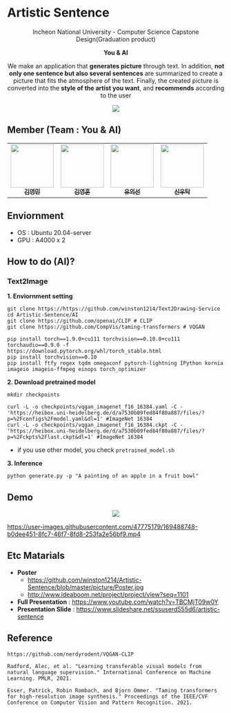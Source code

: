 # Artistic Sentence

<p align='center'>
  Incheon National University - Computer Science Capstone Design(Graduation product)
</p>

<p align='center'>
  <b>You & AI</b>
</p>

<p align='center'> We make an application that <b>generates picture</b> through text. In addition, <b>not only one sentence but also several sentences</b> are summarized to create a picture that fits the atmosphere of the text. Finally, the created picture is converted into the <b>style of the artist you want</b>, and <b>recommends</b> according to the user</p>

<p align='center'>
  <img src='https://github.com/winston1214/Artistic-Sentence/blob/master/picture/full_architecture.PNG?raw=true'></img>
</p>

## Member (Team : You & AI)

<table>
  <tr>
      <td align="center"><a href="https://github.com/winston1214"><img src="https://avatars.githubusercontent.com/u/47775179?v=4" width="100" height="100"><br /><sub><b>김영민</b></sub></td>
      <td align="center"><a href="https://github.com/kkyh1125"><img src="https://avatars.githubusercontent.com/u/90811540?v=4" width="100" height="100"><br /><sub><b>김영훈</b></sub></td>
      <td align="center"><a href="https://github.com/Caution-Sun"><img src="https://avatars.githubusercontent.com/u/60997821?v=4" width="100" height="100"><br /><sub><b>유의선</b></sub></td>
      <td align="center"><a href="https://github.com/wootak96"><img src="https://avatars.githubusercontent.com/u/68039225?v=4" width="100" height="100"><br /><sub><b>신우탁</b></sub></td>
     </tr>
</table>

## Enviornment

- OS : Ubuntu 20.04-server
- GPU : A4000 x 2

## How to do (AI)?

### Text2Image

**1. Enviornment setting**
```
git clone https://https://github.com/winston1214/Text2Drawing-Service
cd Artistic-Sentence/AI
git clone https://github.com/openai/CLIP # CLIP
git clone https://github.com/CompVis/taming-transformers # VQGAN
```

```
pip install torch==1.9.0+cu111 torchvision==0.10.0+cu111 torchaudio==0.9.0 -f https://download.pytorch.org/whl/torch_stable.html
pip install torchvision==0.10
pip install ftfy regex tqdm omegaconf pytorch-lightning IPython kornia imageio imageio-ffmpeg einops torch_optimizer
```

**2. Download pretrained model**
```
mkdir checkpoints

curl -L -o checkpoints/vqgan_imagenet_f16_16384.yaml -C - 'https://heibox.uni-heidelberg.de/d/a7530b09fed84f80a887/files/?p=%2Fconfigs%2Fmodel.yaml&dl=1' #ImageNet 16384
curl -L -o checkpoints/vqgan_imagenet_f16_16384.ckpt -C - 'https://heibox.uni-heidelberg.de/d/a7530b09fed84f80a887/files/?p=%2Fckpts%2Flast.ckpt&dl=1' #ImageNet 16384
```

- if you use other model, you check ```pretrained_model.sh```

**3. Inference**
```
python generate.py -p "A painting of an apple in a fruit bowl"
```


## Demo

<p align='center'>
  <img src='https://github.com/winston1214/Artistic-Sentence/blob/master/picture/UI.PNG?raw=true'></img>
</p>

https://user-images.githubusercontent.com/47775179/169488748-b0dee451-8fc7-46f7-8fd8-253fa2e56bf9.mp4

## Etc Matarials

- **Poster** 
  -  https://github.com/winston1214/Artistic-Sentence/blob/master/picture/Poster.jpg
  - http://www.ideaboom.net/project/project/view?seq=1101
- **Full Presentation** : https://www.youtube.com/watch?v=TBCMjT09w0Y
- **Presentation Slide** : https://www.slideshare.net/ssuserd555d6/artistic-sentence

## Reference
```
https://github.com/nerdyrodent/VQGAN-CLIP

Radford, Alec, et al. "Learning transferable visual models from natural language supervision." International Conference on Machine Learning. PMLR, 2021.

Esser, Patrick, Robin Rombach, and Bjorn Ommer. "Taming transformers for high-resolution image synthesis." Proceedings of the IEEE/CVF Conference on Computer Vision and Pattern Recognition. 2021.
```
